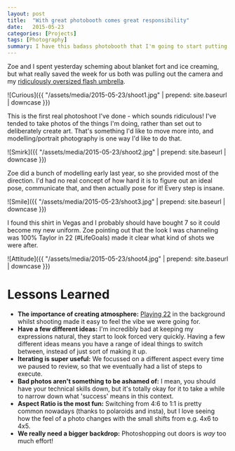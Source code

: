 ```yaml
---
layout: post
title:  "With great photobooth comes great responsibility"
date:   2015-05-23
categories: [Projects]
tags: [Photography]
summary: I have this badass photobooth that I'm going to start putting to more frequent use
---
```

Zoe and I spent yesterday scheming about blanket fort and ice creaming, but what really saved the week for us both was pulling out the camera and my [ridiculously oversized flash umbrella][umbrella].

![Curious]({{ "/assets/media/2015-05-23/shoot1.jpg" | prepend: site.baseurl | downcase }})

This is the first real photoshoot I've done - which sounds ridiculous! I've tended to take photos of the things I'm doing, rather than set out to deliberately create art. That's something I'd like to move more into, and modelling/portrait photography is one way I'd like to do that.

![Smirk]({{ "/assets/media/2015-05-23/shoot2.jpg" | prepend: site.baseurl | downcase }})

Zoe did a bunch of modelling early last year, so she provided most of the direction. I'd had no real concept of how hard it is to figure out an ideal pose, communicate that, and then actually pose for it! Every step is insane.

![Smile]({{ "/assets/media/2015-05-23/shoot3.jpg" | prepend: site.baseurl | downcase }})

I found this shirt in Vegas and I probably should have bought 7 so it could become my new uniform. Zoe pointing out that the look I was channeling was 100% Taylor in 22 (#LifeGoals) made it clear what kind of shots we were after.

![Attitude]({{ "/assets/media/2015-05-23/shoot4.jpg" | prepend: site.baseurl | downcase }})

# Lessons Learned #
- **The importance of creating atmosphere:** [Playing 22][22] in the background whilst shooting made it easy to feel the vibe we were going for.
- **Have a few different ideas:** I'm incredibly bad at keeping my expressions natural, they start to look forced very quickly. Having a few different ideas means you have a range of ideal things to switch between, instead of just sort of making it up.
- **Iterating is super useful:** We focussed on a different aspect every time we paused to review, so that we eventually had a list of steps to execute.
- **Bad photos aren't something to be ashamed of:** I mean, you should have your technical skills down, but it's totally okay for it to take a while to narrow down what 'success' means in this context.
- **Aspect Ratio is the most fun:** Switching from 4:6 to 1:1 is pretty common nowadays (thanks to polaroids and insta), but I love seeing how the feel of a photo changes with the small shifts from e.g. 4x6 to 4x5.
- **We really need a bigger backdrop:** Photoshopping out doors is *way* too much effort!

[umbrella]: http://www.bhphotovideo.com/c/product/690338-REG/Photek_HSD_6000K_Softlighter_Hot_Shoe_Diffuser.html
[22]: https://www.youtube.com/watch?v=AgFeZr5ptV8
